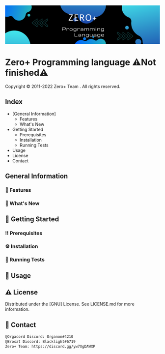 ![Screenshot](screenshot.png)
# **Zero+ Programming language** ⚠️Not finished⚠️
Copyright © 2011-2022 Zero+ Team . All rights reserved.

## Index
- [General Information]
  - Features
  - What's New
- Getting Started
  - Prerequisites
  - Installation
  - Running Tests
- Usage
- License
- Contact

## General Information

### 🎯 Features

### 🌟 What's New

## 🧰 Getting Started

### ‼️ Prerequisites

### ⚙️ Installation

### 🧪 Running Tests

## 👀 Usage

## ⚠️ License
Distributed under the [GNU] License. See LICENSE.md for more information.

## 🤝 Contact
```
@Orgacord Discord: Organon#4210
@Brosat Discord: Blacklight#6719
Zero+ Team: https://discord.gg/yw7XgDAWXP
```
